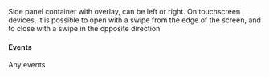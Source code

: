 Side panel container with overlay, can be left or right. On touchscreen devices, it is possible to open with a swipe from the edge of the screen, and to close with a swipe in the opposite direction

#### Events

Any events

